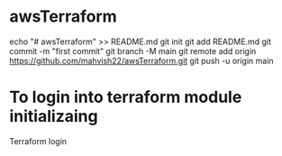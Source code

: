 # awsTerraform
echo "# awsTerraform" >> README.md
git init
git add README.md
git commit -m "first commit"
git branch -M main
git remote add origin https://github.com/mahvish22/awsTerraform.git
git push -u origin main

# To login into terraform module initializaing
Terraform login
